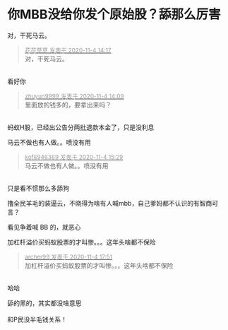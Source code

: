 # 你MBB没给你发个原始股？舔那么厉害


对，干死马云。

<div class="quote"><blockquote><font size="2"><a href="https://www.hostloc.com/forum.php?mod=redirect&amp;goto=findpost&amp;pid=9401585&amp;ptid=762309" target="_blank"><font color="#999999">花花草草 发表于 2020-11-4 14:17</font></a></font><br />
对，干死马云。</blockquote></div><br />
看好你<img id="aimg_Vdwit" onclick="zoom(this, this.src, 0, 0, 0)" class="zoom" src="https://cdn.jsdelivr.net/gh/hishis/forum-master/public/images/patch.gif" onmouseover="img_onmouseoverfunc(this)" onload="thumbImg(this)" border="0" alt="" />

<div class="quote"><blockquote><font size="2"><a href="https://www.hostloc.com/forum.php?mod=redirect&amp;goto=findpost&amp;pid=9401520&amp;ptid=762309" target="_blank"><font color="#999999">zhuyun9999 发表于 2020-11-4 14:09</font></a></font><br />
里面放的钱多的，要拿出来吗？</blockquote></div><br />
蚂蚁H股，已经出公告分两批退款本金了，只是没利息

马云不做也有人做。。喷没有用

<div class="quote"><blockquote><font size="2"><a href="https://www.hostloc.com/forum.php?mod=redirect&amp;goto=findpost&amp;pid=9401991&amp;ptid=762309" target="_blank"><font color="#999999">kof6946369 发表于 2020-11-4 15:29</font></a></font><br />
马云不做也有人做。。喷没有用</blockquote></div><br />
只是看不惯那么多舔狗<img id="aimg_t55lt" onclick="zoom(this, this.src, 0, 0, 0)" class="zoom" src="https://cdn.jsdelivr.net/gh/hishis/forum-master/public/images/patch.gif" onmouseover="img_onmouseoverfunc(this)" onload="thumbImg(this)" border="0" alt="" />

撸全民羊毛的装逼云，不晓得为啥有人喊mbb，自己爹妈都不认识的有智商可言？

看见争着喊 BB 的，就恶心<br />


加杠杆溢价买蚂蚁股票的才叫惨。。。这年头啥都不保险

<div class="quote"><blockquote><font size="2"><a href="https://www.hostloc.com/forum.php?mod=redirect&amp;goto=findpost&amp;pid=9402797&amp;ptid=762309" target="_blank"><font color="#999999">archer99 发表于 2020-11-4 17:51</font></a></font><br />
加杠杆溢价买蚂蚁股票的才叫惨。。。这年头啥都不保险</blockquote></div><br />
哈哈

舔的黑的，其实都没啥意思<br />
<br />
和P民没半毛钱关系！<br />
<br />
<img src="static/image/smiley/default/lol.gif" smilieid="12" border="0" alt="" /><img src="static/image/smiley/default/lol.gif" smilieid="12" border="0" alt="" /><img src="static/image/smiley/default/lol.gif" smilieid="12" border="0" alt="" />
